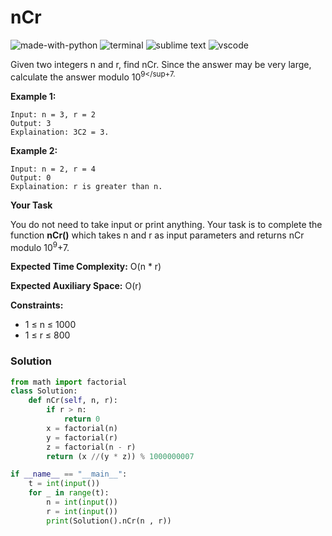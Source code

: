 # nCr
![made-with-python](https://img.shields.io/badge/Made%20with-Python-007396.svg)
![terminal](https://img.shields.io/badge/Windows%20Terminal-4D4D4D?logo=windows%20terminal&logoColor=white)
![sublime text](https://img.shields.io/badge/sublime_text-%23575757.svg?logo=sublime-text&logoColor=important)
![vscode](https://img.shields.io/badge/Visual_Studio_Code-0078D4?logo=visual%20studio%20code&logoColor=white)

Given two integers n and r, find nCr. Since the answer may be very large, calculate the answer modulo 10<sup>9</sup+7.

__Example 1:__
```
Input: n = 3, r = 2
Output: 3
Explaination: 3C2 = 3.
```
__Example 2:__
```
Input: n = 2, r = 4
Output: 0
Explaination: r is greater than n.
```
__Your Task__

You do not need to take input or print anything. Your task is to complete the function **nCr()** which takes n and r as input parameters and returns nCr modulo 10<sup>9</sup>+7.

__Expected Time Complexity:__ O(n * r)

__Expected Auxiliary Space:__ O(r)

__Constraints:__
- 1 ≤ n ≤ 1000
- 1 ≤ r ≤ 800

### Solution
```py
from math import factorial
class Solution:
    def nCr(self, n, r):
        if r > n:
            return 0
        x = factorial(n)
        y = factorial(r)
        z = factorial(n - r)
        return (x //(y * z)) % 1000000007

if __name__ == "__main__":
    t = int(input())
    for _ in range(t):
        n = int(input())
        r = int(input())
        print(Solution().nCr(n , r))
```
